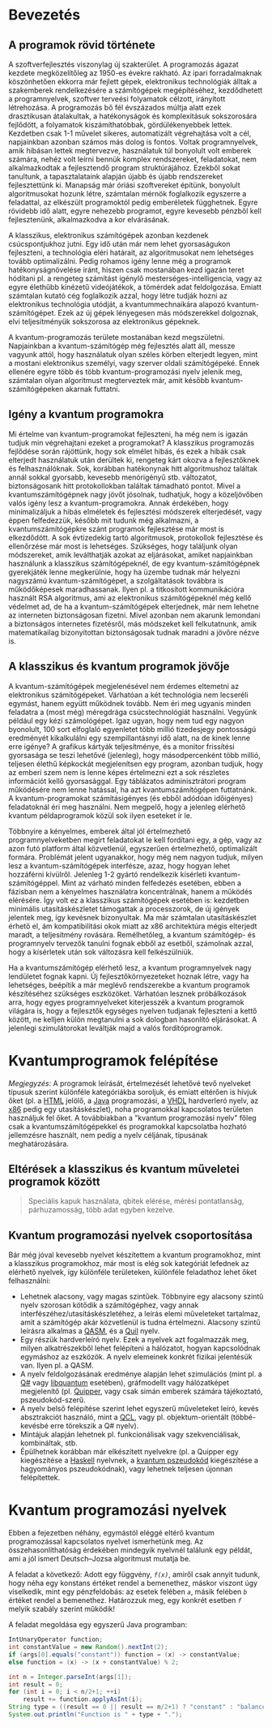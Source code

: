# Bevezetés
## A programok rövid története

A szoftverfejlesztés viszonylag új szakterület. A programozás ágazat kezdete megközelítőleg az 1950-es évekre rakható. Az ipari forradalmaknak köszönhetően ekkorra már fejlett gépek, elektronikus technológiák álltak a szakemberek rendelkezésére a számítógépek megépítéséhez, kezdődhetett a programnyelvek, szoftver terveési folyamatok célzott, irányított létrehozása. A programozás bő fél évszázados múltja alatt ezek drasztikusan átalakultak, a hatékonyságok és komplexitásuk sokszorosára fejlődött, a folyamatok kiszámíthatóbbak, gördülékenyebbek lettek. Kezdetben csak 1-1 művelet sikeres, automatizált végrehajtása volt a cél, napjainkban azonban számos más dolog is fontos. Voltak programnyelvek, amik hibásan lettek megtervezve, használatuk túl bonyolult volt emberek számára, nehéz volt leírni bennük komplex rendszereket, feladatokat, nem alkalmazkodtak a fejlesztendő program struktúrájához. Ezekből sokat tanultunk, a tapasztalataink alapján újabb és újabb rendszereket fejlesztettünk ki. Manapság már óriási szoftvereket építünk, bonyolult algoritmusokat hozunk létre, számtalan mérnök foglalkozik egyszerre a feladattal, az elkészült programoktól pedig emberéletek függhetnek. Egyre rövidebb idő alatt, egyre nehezebb programot, egyre kevesebb pénzből kell fejlesztenünk, alkalmazkodva a kor elvárásának.

A klasszikus, elektronikus számítógépek azonban kezdenek csúcspontjukhoz jutni. Egy idő után már nem lehet gyorsaságukon fejleszteni, a technológia eléri határait, az algoritmusokat nem lehetséges tovább optimalizálni. Pedig rohamos igény lenne még a programok hatékonyságnövelése iránt, hiszen csak mostanában kezd igazán teret hódítani pl. a rengeteg számítást igénylő mesterséges-intelligencia, vagy az egyre élethűbb kinézetű videójátékok, a tömérdek adat feldolgozása. Emiatt számtalan kutató cég foglalkozik azzal, hogy létre tudják hozni az elektronikus technológia utódját, a kvantummechnaikára alapozó kvantum-számítógépet. Ezek az új gépek lényegesen más módszerekkel dolgoznak, elvi teljesítményük sokszorosa az elektronikus gépeknek.

A kvantum-programozás területe mostanában kezd megszületni. Napjainkban a kvantum-számítógép még fejlesztés alatt áll, messze vagyunk attól, hogy használatuk olyan széles körben elterjedt legyen, mint a mostani elektronikus személyi, vagy szerver oldali számítógépeké. Ennek ellenére egyre több és több kvantum-programozási nyelv jelenik meg, számtalan olyan algoritmust megterveztek már, amit később kvantum-számítógépeken akarnak futtatni.

## Igény a kvantum programokra

Mi értelme van kvantum-programokat fejleszteni, ha még nem is igazán tudjuk min végrehajtani ezeket a programokat? A klasszikus programozás fejlődése során rájöttünk, hogy sok elmélet hibás, és ezek a hibák csak elterjedt használatuk után derültek ki, rengeteg kárt okozva a fejlesztőknek és felhasználóknak. Sok, korábban hatékonynak hitt algoritmushoz találtak annál sokkal gyorsabb, kevesebb menórigényű stb. változatot, biztonságosank hitt protokollokban találtak támadható pontot. Mivel a kvantumszámítógépnek nagy jövőt jósolnak, tudhatjuk, hogy a közeljövőben valós igény lesz a kvantum-programokra. Annak érdekében, hogy minimalizáljuk a hibás elméletek és fejlesztési módszerek elterjedését, vagy éppen felfedezzük, később mit tudunk még alkalmazni, a kvantumszámítógépkre szánt programok fejlesztése már most is elkezdődött. A sok évtizedekig tartó algoritmusok, protokollok fejlesztése és ellenőrzése már most is lehetséges. Szükséges, hogy találjunk olyan módszereket, amik leválthatják azokat az eljárásokat, amiket napjainkban használunk a klasszikus számítógépeknél, de egy kvantum-számítógépnek gyerekjáték lenne megkerülnie, hogy ha üzembe tudnak már helyezni nagyszámú kvantum-számítógépet, a szolgáltatások továbbra is működőképesek maradhassanak. Ilyen pl. a titkosított kommunikációra használt RSA algoritmus, ami az elektronikus számítógépeknél még kellő védelmet ad, de ha a kvantum-számítógépek elterjednek, már nem lehetne az interneten biztonságosan fizetni. Mivel azonban nem akarunk lemondani a biztonságos internetes fizetésről, más módszeket kell felkutatnunk, amik matematikailag bizonyítottan biztonságosak tudnak maradni a jövőre nézve is.

## A klasszikus és kvantum programok jövője

A kvantum-számítógépek megjelenésével nem érdemes eltemetni az elektronikus számítógépeket. Várhatóan a két technológia nem lecseréli egymást, hanem együtt működnek tovább. Nem éri meg ugyanis minden feladatra a (most még) méregdrága csúcstechnológiát használni. Vegyünk például egy kézi számológépet. Igaz ugyan, hogy nem tud egy nagyon byonolult, 100 sort elfoglaló egyenletet több millió tizedesjegy pontosságú eredményét kikalkulálni egy szempillantásnyi idő alatt, na de kinek lenne erre igénye? A grafikus kártyák teljesítménye, és a monitor frissítési gyorsasága se teszi lehetővé (jelenleg), hogy másodpercenként több millió, teljesen élethű képkockát megjelenítsen egy program, azonban tudjuk, hogy az emberi szem nem is lenne képes értelmezni ezt a sok részletes információt kellő gyorsasággal. Egy táblázatos adminisztrátori program működésére nem lenne hatással, ha azt kvantumszámítógépen futtatnánk. A kvantum-programokat számításigényes (és ebből adódóan időigényes) feladatoknál éri meg használni. Nem megpelő, hogy a jelenleg elérhető kvantum példaprogramok közül sok ilyen eseteket ír le.

Többnyire a kényelmes, emberek által jól értelmezhető programnyelveketben megírt feladatokat le kell fordítani egy, a gép, vagy az azon futó platform által közvetlenül, egyszerűen értelmezhető, optimalizált formára. Problémát jelent ugyanakkor, hogy még nem nagyon tudjuk, milyen lesz a kvantum-számítógépek interfésze, azaz, hogy hogyan lehet hozzáférni kívülről. Jelenleg 1-2 gyártó rendelkezik kísérleti kvantum-számítógéppel. Mint az várható minden felfedezés esetében, ebben a fázisban nem a kényelmes használatra koncentrálnak, hanem a működés elérésére. Így volt ez a klasszikus számítógépek esetében is: kezdetben minimális utasításkészletet támogattak a processzorok, de új igények jelentek meg, így kevésnek bizonyultak. Ma már számtalan utasításkészlet érhető el, ám kompatibilitási okok miatt az x86 architektúra mégis elterjedt maradt, a teljesítmény rovására. Remélhetőleg, a kvantum számítógép- és programnyelv tervezők tanulni fognak ebből az esetből, számolnak azzal, hogy a kísérletek után sok változásra kell felkészülniük.

Ha a kvantumszámítógép elérhető lesz, a kvantum programnyelvek nagy lendületet fognak kapni. Új fejlesztőkörnyezeteket hoznak létre, vagy ha lehetséges, beépítik a már meglévő rendszerekbe a kvantum programok készítéséhez szükséges eszközöket. Várhatóan lesznek próbálkozások arra, hogy egyes programnyelveket kiterjesszék a kvantum programok világára is, hogy a fejlesztők egységes nyelven tudjanak fejleszteni a kettő között, ne kelljen külön megtanulni a sok dologban hasonlító eljárásokat. A jelenlegi szimulátorokat leváltják majd a valós fordítóprogramok.

# Kvantumprogramok felépítése

_Megjegyzés:_ A programok leírását, értelmezését lehetővé tevő nyelveket típusuk szerint különféle kategóriákba soroljuk, és emiatt eltérően is hívjuk őket (pl. a [HTML][1] jelölő, a [Java][2] programozási, a [VHDL][3] hardverleró nyelv, az [x86][4] pedig egy utasításkészlet), noha programokkal kapcsolatos területen használjuk fel őket. A továbbiakban a "kvantum programozási nyelv" főleg csak a kvantumszámítógépekkel és programokkal kapcsolatba hozható jellemzésre használt, nem pedig a nyelv céljának, típusának meghatározására.

## Eltérések a klasszikus és kvantum műveletei programok között
> Speciális kapuk használata, qbitek elérése, mérési pontatlanság, párhuzamosság, több adat egyben kezelve.

## Kvantum programozási nyelvek csoportosítása

Bár még jóval kevesebb nyelvet készítettem a kvantum programokhoz, mint a klasszikus programokhoz, már most is elég sok kategóriát lefednek az elérhető nyelvek, így különféle területeken, különféle feladathoz lehet őket felhasználni:

- Lehetnek alacsony, vagy magas szintűek. Többnyire egy alacsony szintű nyelv szorosan kötődik a számítógéphez, vagy annak interfészéhez/utasításkészletéhez, a leírás elemi műveleteket tartalmaz, amit a számítógép akár közvetlenül is tudna értelmezni. Alacsony szintű leírásra alkalmas a [QASM][5], és a [Quil][6] nyelv.
- Egy részük hardverleíró nyelv. Ezek a nyelvek azt fogalmazzák meg, milyen alkatrészekből lehet felépíteni a hálózatot, hogyan kapcsolódnak egymáshoz az eszközök. A nyelv elemeinek konkrét fizikai jelentésük van. Ilyen pl. a QASM.
- A nyelv feldolgozásának eredménye alapján lehet szimulációs (mint pl. a [Q#][7] vagy [libquantum][9] esetében), gráfmodellt vagy hálózatképet megjelenítő (pl. [Quipper][8], vagy csak simán emberek számára tájékoztató, pszeudokód-szerű.
- A nyelv belső felépítése szerint lehet egyszerű műveleteket leíró, kevés absztrakciót használó, mint a [QCL][10], vagy pl. objektum-orientált (többé-kevésbé erre törekszik a Q# nyelv).
- Mintájuk alapján lehetnek pl. funkcionálisak vagy szekvenciálisak, kombináltak, stb.
- Épülhetnek korábban már elkészített nyelvekre (pl. a Quipper egy kiegészítése a [Haskell][11] nyelvnek, a [kvantum pszeudokód][12] kiegészítése a hagyományos pszeudokódnak), vagy lehetnek teljesen újonnan felépítettek.

# Kvantum programozási nyelvek

Ebben a fejezetben néhány, egymástól eléggé eltérő kvantum programozással kapcsolatos nyelvet ismerhetünk meg. Az összehasonlíthatóság érdekében mindegyik nyelvnél találunk egy példát, ami a jól ismert Deutsch–Jozsa algoritmust mutatja be.

A feladat a következő: Adott egy függvény, _`f(x)`_, amiről csak annyit tudunk, hogy néha egy konstans értéket rendel a bemenethez, máskor viszont úgy viselkedik, mint egy pénzfeldobás: az esetek felében _`a`_, másik felében _`b`_ értéket rendel a bemenethez. Határozzuk meg, egy konkrét esetben _`f`_ melyik szabály szerint működik!

A feladat megoldása egy egyszerű Java programban:

```java
IntUnaryOperator function;
int constantValue = new Random().nextInt(2);
if (args[0].equals("constant")) function = (x) -> constantValue;
else function = (x) -> (x + constantValue) % 2;

int n = Integer.parseInt(args[1]);
int result = 0;
for (int i = 0; i < n/2+1; ++i)
    result += function.applyAsInt(i);
String type = ((result == 0 || result == n/2+1) ? "constant" : "balanced");
System.out.println("Function is " + type + ".");
```


[1]: https://www.w3.org/TR/html5/
[2]: https://docs.oracle.com/javase/specs/
[3]: https://ieeexplore.ieee.org/document/4772740/
[4]: https://software.intel.com/en-us/articles/intel-sdm
[5]: https://arxiv.org/abs/1707.03429
[6]: https://arxiv.org/abs/1608.03355
[7]: https://docs.microsoft.com/en-us/quantum/index?view=qsharp-preview
[8]: https://www.mathstat.dal.ca/~selinger/quipper/
[9]: http://www.libquantum.de/
[10]: http://tph.tuwien.ac.at/~oemer/qcl.html
[11]: https://www.haskell.org/
[12]: https://pdfs.semanticscholar.org/60d1/e63ca31555ec7013c5eb9a8a63788398fd14.pdf
